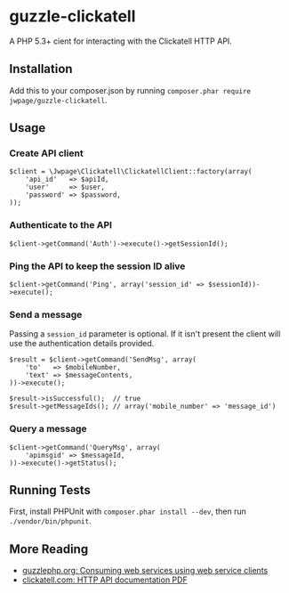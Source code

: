 # guzzle-clickatell 

A PHP 5.3+ cient for interacting with the Clickatell HTTP API.

## Installation

Add this to your composer.json by running 
`composer.phar require jwpage/guzzle-clickatell`.

## Usage

### Create API client

    $client = \Jwpage\Clickatell\ClickatellClient::factory(array(
        'api_id'   => $apiId,
        'user'     => $user,
        'password' => $password,
    ));

### Authenticate to the API

    $client->getCommand('Auth')->execute()->getSessionId();

### Ping the API to keep the session ID alive

    $client->getCommand('Ping', array('session_id' => $sessionId))->execute();

### Send a message

Passing a `session_id` parameter is optional. If it isn't present the client
will use the authentication details provided.

    $result = $client->getCommand('SendMsg', array(
        'to'   => $mobileNumber,
        'text' => $messageContents,
    ))->execute();

    $result->isSuccessful();  // true
    $result->getMessageIds(); // array('mobile_number' => 'message_id')

### Query a message

    $client->getCommand('QueryMsg', array(
        'apimsgid' => $messageId,
    ))->execute()->getStatus();

## Running Tests

First, install PHPUnit with `composer.phar install --dev`, then run 
`./vendor/bin/phpunit`.

## More Reading

* [guzzlephp.org: Consuming web services using web service clients](http://guzzlephp.org/tour/using_services.html)
* [clickatell.com: HTTP API documentation PDF](http://www.clickatell.com/downloads/http/Clickatell_HTTP.pdf)
